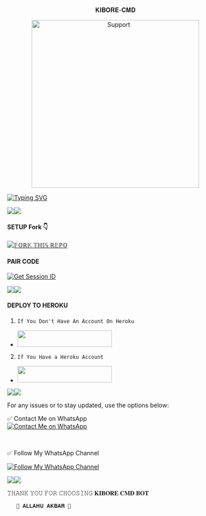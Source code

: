 
<p align="center">                                                  𝐊𝐈𝐁𝐎𝐑𝐄-𝐂𝐌𝐃 
  

</p>
<p align="center"> 
  <a href="https://whatsapp.com/channel/0029VajweHxKQuJP6qnjLM31">
    <img alt=Support height="390" src="https://files.catbox.moe/t9jjm9.jpg"> 
    </p>
 
 
 


<a href="https://git.io/typing-svg"><img src="https://readme-typing-svg.demolab.com?font=Fira+Code&pause=1000&random=false&width=435&lines=THIS+IS+KIBORE CMD+MADE+IN+TANZANIA" alt="Typing SVG" /></a>



<a><img src='https://i.imgur.com/LyHic3i.gif'/></a><a><img src='https://i.imgur.com/LyHic3i.gif'/></a>


#### SETUP Fork 👇


<a href='https://github.com/Qartde/kibore-CMD/fork' target="_blank"><img alt='𝔽𝕆ℝ𝕂 𝕋ℍ𝕀𝕊 ℝ𝔼ℙ𝕆' src='https://img.shields.io/badge/Fork This Repo-black?style=for-the-badge&logo=git&logoColor=grey'/></a>


 
#### PAIR CODE

<a href='https://rahmani-md-7xqe.onrender.com/' target="_blank"><img alt='Get Session ID' src='https://img.shields.io/badge/Click here to get your session id-black?style=for-the-badge&logo=opencv&logoColor=pink'/></a>
 

<a><img src='https://i.imgur.com/LyHic3i.gif'/></a><a><img src='https://i.imgur.com/LyHic3i.gif'/></a>


#### DEPLOY TO HEROKU 
1. `If You Don't Have An Account On Heroku`

- <a align="center"><a href="https://signup.heroku.com">
 <img src="https://img.shields.io/badge/Create%20Account%20Now-blue?style=for-the-badge&logo=heroku" width="220" height="38.45"/></a></p>

2. `If You Have a Heroku Account`

  - <a align="center"><a href="https://dashboard.heroku.com/new?template=https://github.com/Qartde/kibore-CMD/tree/main"> <img src="https://img.shields.io/badge/DEPLOY%20NOW-blue?style=for-the-badge&logo=heroku" width="220" height="38.45"/></a></p>


<a><img src='https://i.imgur.com/LyHic3i.gif'/></a><a><img src='https://i.imgur.com/LyHic3i.gif'/></a>







For any issues or to stay updated, use the options below:  

✅ Contact Me on WhatsApp  
[![Contact Me on WhatsApp](https://img.shields.io/static/v1?label=Contact%20Me%20on%20WhatsApp&message=Message&color=25D366&style=for-the-badge&logo=whatsapp&logoColor=white)](https://wa.me/255613300056)  

<br>

✅ Follow My WhatsApp Channel 

[![Follow My WhatsApp Channel](https://img.shields.io/static/v1?label=Follow%20My%20WhatsApp%20Channel&message=follow&color=25D366&style=for-the-badge&logo=whatsapp&logoColor=white)](https://whatsapp.com/channel/0029VajweHxKQuJP6qnjLM31)  

<a><img src='https://i.imgur.com/LyHic3i.gif'/></a><a><img src='https://i.imgur.com/LyHic3i.gif'/></a>





𝚃𝙷𝙰𝙽𝙺 𝚈𝙾𝚄 𝙵𝙾𝚁 𝙲𝙷𝙾𝙾𝚂𝙸𝙽𝙶 𝐊𝐈𝐁𝐎𝐑𝐄 𝐂𝐌𝐃 𝐁𝐎𝐓



       💛 𝐀𝐋𝐋𝐀𝐇𝐔 𝐀𝐊𝐁𝐀𝐑 💚
